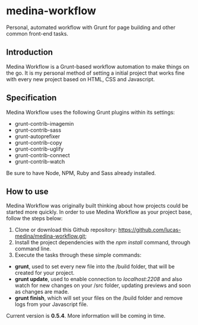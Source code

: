 # medina-workflow
Personal, automated workflow with Grunt for page building and other common front-end tasks.

## Introduction
Medina Workflow is a Grunt-based workflow automation to make things on the go. It is my personal method of setting a initial project that works fine with every new project based on HTML, CSS and Javascript.

## Specification
Medina Workflow uses the following Grunt plugins within its settings:

- grunt-contrib-imagemin
- grunt-contrib-sass
- grunt-autoprefixer
- grunt-contrib-copy
- grunt-contrib-uglify
- grunt-contrib-connect
- grunt-contrib-watch

Be sure to have Node, NPM, Ruby and Sass already installed.

## How to use
Medina Workflow was originally built thinking about how projects could be started more quickly.
In order to use Medina Workflow as your project base, follow the steps below:

1. Clone or download this Github repository: https://github.com/lucas-medina/medina-workflow.git;
2. Install the project dependencies with the *npm install* command, through command line.
3. Execute the tasks through these simple commands:

- **grunt**, used to set every new file into the /build folder, that will be created for your project.
- **grunt update**, used to enable connection to *localhost:2208* and also watch for new changes on your /src folder, updating previews and soon as changes are made.
- **grunt finish**, which will set your files on the /build folder and remove logs from your Javascript file.

Current version is **0.5.4**. More information will be coming in time.
